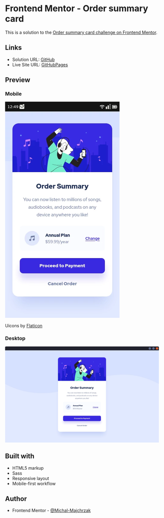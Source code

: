 # Frontend Mentor - Order summary card

This is a solution to the [Order summary card challenge on Frontend Mentor](https://www.frontendmentor.io/challenges/order-summary-component-QlPmajDUj). 

## Links

- Solution URL: [GitHub](https://github.com/Michal-Majchrzak/fm-order-summary-component)
- Live Site URL: [GitHubPages](https://michal-majchrzak.github.io/fm-order-summary-component/)

## Preview

### Mobile
![mobile](screenshots/mobile.webp)

Uicons by [Flaticon](https://www.flaticon.com/uicons)

### Desktop
![desktop](screenshots/desktop.webp)

## Built with

- HTML5 markup
- Sass
- Responsive layout
- Mobile-first workflow

## Author

- Frontend Mentor - [@Michal-Majchrzak](https://www.frontendmentor.io/profile/Michal-Majchrzak)